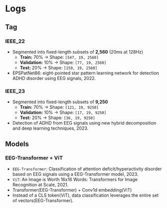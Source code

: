 # Logs

## Tag

### IEEE_22

- Segmented into fixed-length subsets of **2,560** (20ms at 128Hz) 
  - **Train:** 70% → Shape: `[547, 19, 2560]`  
  - **Validation:** 10% → Shape: `[77, 19, 2560]`  
  - **Test:** 20% → Shape: `[159, 19, 2560]`
- EPSPatNet86: eight-pointed star pattern learning network for detection ADHD disorder using EEG signals, 2022.

### IEEE_23

- Segmented into fixed-length subsets of **9,250**
  - **Train:** 70% → Shape: `[121, 19, 9250]`  
  - **Validation:** 10% → Shape: `[17, 19, 9250]`  
  - **Test:** 20% → Shape: `[36, 19, 9250]` 
-  Detection of ADHD from EEG signals using new hybrid decomposition and deep learning techniques, 2023.

## Models

### EEG-Transformer + ViT

- `EEG-Transformer`: Classification of attention deficit/hyperactivity disorder based on EEG signals using a EEG-Transformer model, 2023.
- `ViT`: An Image is Worth 16x16 Words: Transformers for Image Recognition at Scale, 2021.
- Transformer(EEG-Transformer) + Conv1d embedding(ViT)
- Instead of a CLS token(ViT), data classification leverages the entire set of vectors(EEG-Transformer).

